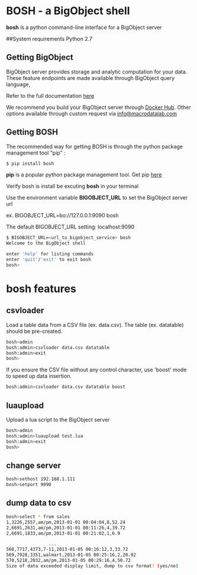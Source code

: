 # BOSH - a BigObject shell

**bosh** is a python command-line interface for a BigObject server

##System requirements
Python 2.7

## Getting BigObject

BigObject server provides storage and analytic computation for your data.
These feature endpoints are made available through BigObject query language,

Refer to the full documentation [here](https://docs.bigobject.io/)

We recommend you build your BigObject server through
[Docker Hub](https://registry.hub.docker.com/u/macrodata/bigobject/).  Other options available through custom
request via info@macrodatalab.com

## Getting BOSH

The recommended way for getting BOSH is through the python package management tool "pip" :

```bash
$ pip install bosh
```

**pip** is a popular python package management tool.  Get pip
[here](https://pip.pypa.io/en/latest/installing.html)

Verify bosh is install be excuting **bosh** in your terminal
 
Use the environment variable **BIGOBJECT_URL**  to set the BigObject server url

ex. BIGOBJECT_URL=bo://127.0.0.1:9090 bosh

The default BIGOBJECT_URL setting: localhost:9090 

```bash
$ BIGOBJECT_URL=<url_to_bigobject_service> bosh
Welcome to the BigObject shell

enter 'help' for listing commands
enter 'quit'/'exit' to exit bosh
bosh>
```

# bosh features
## csvloader
Load a table data from a CSV file (ex. data.csv). The table (ex. datatable) should be pre-created.
```bash
bosh>admin
bosh:admin>csvloader data.csv datatable
bosh:admin>exit
bosh>
```
If you ensure the CSV file without any control character, use 'boost' mode to speed up data insertion.
```bash
bosh:admin>csvloader data.csv datatable boost
```


## luaupload
Upload a lua script to the BigObject server
```bash
bosh>admin
bosh:admin>luaupload test.lua
bosh:admin>exit
bosh>
```

## change server
```bash
bosh>sethost 192.168.1.111
bosh>setport 9090
```

## dump data to csv
```bash
bosh>select * from sales
1,3226,2557,am/pm,2013-01-01 00:04:04,8,52.24
2,6691,2631,am/pm,2013-01-01 00:11:26,4,39.72
2,6691,1833,am/pm,2013-01-01 00:21:02,1,6.9

                ...
568,7717,4373,7-11,2013-01-05 00:16:12,3,33.72
569,7928,3351,walmart,2013-01-05 00:25:16,2,20.92
570,5218,2032,am/pm,2013-01-05 00:29:16,4,50.72
Size of data exceeded display limit, dump to csv format? (yes/no)
```

